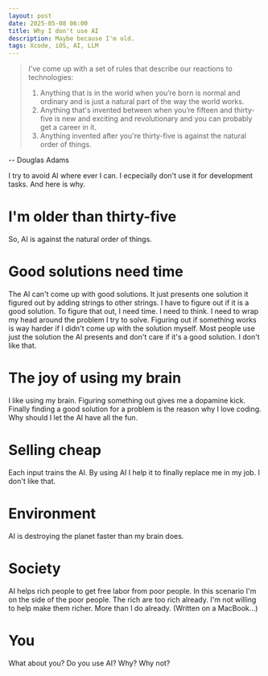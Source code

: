 ```yaml
---
layout: post
date: 2025-05-08 06:00
title: Why I don't use AI
description: Maybe because I'm old. 
tags: Xcode, iOS, AI, LLM
---
```


> I've come up with a set of rules that describe our reactions to technologies: 
> 
> 1. Anything that is in the world when you’re born is normal and ordinary and is just a natural part of the way the world works. 
> 2. Anything that's invented between when you’re fifteen and thirty-five is new and exciting and revolutionary and you can probably get a career in it. 
> 3. Anything invented after you're thirty-five is against the natural order of things.

-- Douglas Adams

I try to avoid AI where ever I can.
I ecpecially don't use it for development tasks.
And here is why.

# I'm older than thirty-five

So, AI is against the natural order of things.

# Good solutions need time 

The AI can't come up with good solutions. 
It just presents one solution it figured out by adding strings to other strings. 
I have to figure out if it is a good solution. 
To figure that out, I need time. 
I need to think. 
I need to wrap my head around the problem I try to solve. 
Figuring out if something works is way harder if I didn't come up with the solution myself. 
Most people use just the solution the AI presents and don't care if it's a good solution.
I don't like that.

# The joy of using my brain

I like using my brain.
Figuring something out gives me a dopamine kick.
Finally finding a good solution for a problem is the reason why I love coding.
Why should I let the AI have all the fun.

# Selling cheap

Each input trains the AI.
By using AI I help it to finally replace me in my job.
I don't like that.

# Environment

AI is destroying the planet faster than my brain does.

# Society

AI helps rich people to get free labor from poor people.
In this scenario I'm on the side of the poor people.
The rich are too rich already.
I'm not willing to help make them richer.
More than I do already.
(Written on a MacBook...)

# You

What about you?
Do you use AI?
Why?
Why not?
